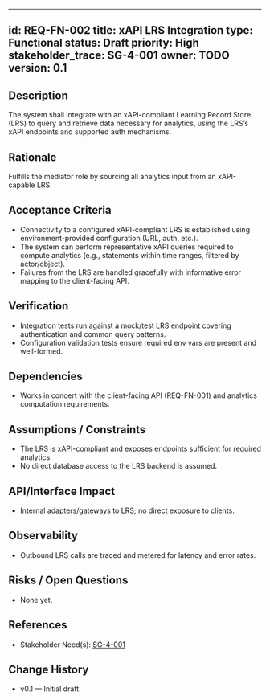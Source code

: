 
---
id: REQ-FN-002
title: xAPI LRS Integration
type: Functional
status: Draft
priority: High
stakeholder_trace: SG-4-001
owner: TODO
version: 0.1
---


## Description
The system shall integrate with an xAPI-compliant Learning Record Store (LRS) to query and retrieve data necessary for analytics, using the LRS’s xAPI endpoints and supported auth mechanisms.


## Rationale
Fulfills the mediator role by sourcing all analytics input from an xAPI-capable LRS.


## Acceptance Criteria
- Connectivity to a configured xAPI-compliant LRS is established using environment-provided configuration (URL, auth, etc.).
- The system can perform representative xAPI queries required to compute analytics (e.g., statements within time ranges, filtered by actor/object).
- Failures from the LRS are handled gracefully with informative error mapping to the client-facing API.


## Verification
- Integration tests run against a mock/test LRS endpoint covering authentication and common query patterns.
- Configuration validation tests ensure required env vars are present and well-formed.


## Dependencies
- Works in concert with the client-facing API (REQ-FN-001) and analytics computation requirements.


## Assumptions / Constraints
- The LRS is xAPI-compliant and exposes endpoints sufficient for required analytics.
- No direct database access to the LRS backend is assumed.


## API/Interface Impact
- Internal adapters/gateways to LRS; no direct exposure to clients.


## Observability
- Outbound LRS calls are traced and metered for latency and error rates.

## Risks / Open Questions
- None yet.


## References
- Stakeholder Need(s): [SG-4-001](../strs-needs/SG-4-001.md)


## Change History
- v0.1 — Initial draft

